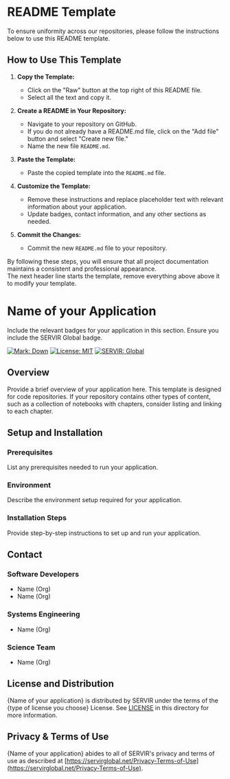 # README Template

To ensure uniformity across our repositories, please follow the instructions below to use this README template.

## How to Use This Template

1. **Copy the Template:**
   - Click on the "Raw" button at the top right of this README file.
   - Select all the text and copy it.

2. **Create a README in Your Repository:**
   - Navigate to your repository on GitHub.
   - If you do not already have a README.md file, click on the "Add file" button and select "Create new file."
   - Name the new file `README.md`.

3. **Paste the Template:**
   - Paste the copied template into the `README.md` file.

4. **Customize the Template:**
   - Remove these instructions and replace placeholder text with relevant information about your application.
   - Update badges, contact information, and any other sections as needed.

5. **Commit the Changes:**
   - Commit the new `README.md` file to your repository.

By following these steps, you will ensure that all project documentation maintains a consistent and professional appearance.  
The next header line starts the template, remove everything above above it to modify your template.

# Name of your Application

Include the relevant badges for your application in this section. Ensure you include the SERVIR Global badge.

[![Mark: Down](https://img.shields.io/badge/Mark-&#8595;-blue)](https://en.wikipedia.org/wiki/Markdown)
[![License: MIT](https://img.shields.io/badge/License-MIT-yellow.svg)](https://opensource.org/licenses/MIT)
[![SERVIR: Global](https://img.shields.io/badge/SERVIR-Global-green)](https://servirglobal.net)

## Overview

Provide a brief overview of your application here. This template is designed for code repositories. If your repository contains other types of content, such as a collection of notebooks with chapters, consider listing and linking to each chapter.

## Setup and Installation

### Prerequisites

List any prerequisites needed to run your application.

### Environment

Describe the environment setup required for your application.

### Installation Steps

Provide step-by-step instructions to set up and run your application.

## Contact

### Software Developers

- Name (Org)
- Name (Org)

### Systems Engineering

- Name (Org)

### Science Team

-  Name (Org)



## License and Distribution

{Name of your application} is distributed by SERVIR under the terms of the {type of license you choose} License. See
[LICENSE](LICENSE) in this directory for more information.

## Privacy & Terms of Use

{Name of your application} abides to all of SERVIR's privacy and terms of use as described
at [https://servirglobal.net/Privacy-Terms-of-Use](https://servirglobal.net/Privacy-Terms-of-Use).

